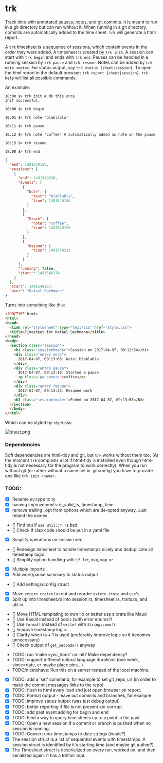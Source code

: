 # trk
Track time with annotated pauses, notes, and git commits. It is meant to run in a git directory but can run without it. When running in a git directory, commits are automatically added to the time sheet. `trk` will generate a html report.

A `trk` timesheet is a sequence of sessions, which contain events in the order they were added. A timesheet is created by `trk init`. A session can start with `trk begin` and ends with `trk end`. Pauses can be handled in a running session by `trk pause` and `trk resume`. Notes can be added by `trk note <note>`. For status output, say `trk status {sheet|session}`. To open the html report in the default browser: `trk report {sheet|session}`. `trk help` will list all possible commands.

An example:

```
10:00 $> trk init # do this once
Init successful.

10:00 $> trk begin

10:01 $> trk note 'blablabla'

10:11 $> trk pause

10:12 $> trk note "coffee" # automatically added as note on the pause

10:15 $> trk resume

18:00 $> trk end

```

```json
{
  "end": 1491549156,
  "sessions": [
    {
      "end": 1491549238,
      "events": [
        {
          "Note": {
            "text": "blablabla",
            "time": 1491549186
          }
        },
        {
          "Pause": {
            "note": "coffee",
            "time": 1491549190
          }
        },
        {
          "Resume": {
            "time": 1491549212
          }
        }
      ],
      "running": false,
      "start": 1491549174
    }
  ],
  "start": 1491549157,
  "user": "Rafael Bachmann"
}
```

Turns into something like this:

```html
<!DOCTYPE html>
<html>
<head>
  <link rel="stylesheet" type="text/css" href="style.css">
  <title>Timesheet for Rafael Bachmann</title>
</head>
<body>
  <section class="session">
    <h1 class="sessionheader">Session on 2017-04-07, 09:12:54</h1>
    <div class="entry note">
      2017-04-07, 09:13:06: Note: blablabla
    </div>
    <div class="entry pause">
      2017-04-07, 09:13:10: Started a pause
      <p class="pausenote">coffee</p>
    </div>
    <div class="entry resume">
      2017-04-07, 09:13:32: Resumed work
    </div>
    <h2 class="sessionfooter">Ended on 2017-04-07, 09:13:58</h2>
  </section>
  </body>
</html>
```

Which can be styled by style.css:

![sheet.png](https://github.com/medium-endian/trk/blob/master/sheet.png)

### Dependencies

Soft dependencies are html-tidy and git, but `trk` works without them too. (At the moment `trk` complains a lot if html-tidy is installled even though html-tidy is not necessary for the program to work correctly). When you run without git (or rather without a name set in .gitconfig) you have to provide one like `trk init <name>`.

### TODO:
- [x] Rename ev_type to ty
- [x] naming improvements: is\_valid\_ts, timestamp, time
- [x] remove trailing \_opt from options which are de-opted anyway. Just rebind the names
- [] Find out if `use util::*;` is bad
- [] Check if clap code should be put in a yaml file
- [x] Simplify operations on session vec
- [] Redesign timesheet to handle timestamps nicely and deduplicate all timestamp logic
- [] Simplify option handling with `if let`, `map`, `map_or`
- [x] Multiple imports
- [x] Add work/pause summary to status output
- [] Add settings/config struct
- [x] Move `extern crate`s to root and reorder `extern crate` and `use`'s
- [x] Split up into timesheet.rs into session.rs, timesheet.rs, traits.rs, and util.rs
- [] Move HTML templating to own lib or better use a crate like Maud
- [] Use Result instead of bools (with error enums?)
- [] Use `format!` instead of `write!` with `String::new()`
- [] Improve timestamp logic:
- [] Clarify when ts + 1 is used (preferably improve logic so it becomes unnecessary)
- [] Check output of `get_seconds()` anyway
* TODO: run 'make sync_hook' on init? Make dependency?
* TODO: support different natural language durations (one week, since=date, or maybe place pins...)
* TODO/nicetohave: Run this on a server instead of the local machine.
- [x] TODO: add a 'set' command, for example to set git_repo_url (in order to make the commit messages links to the repo)
- [x] TODO: flush to html every load and just open browser on report.
- [x] TODO: Format output - leave out commits and branches, for example
- [x] TODO: improve status output (was just debug output)
- [x] TODO: better reporting if file is not present xor corrupt
- [x] TODO: add past event adding for begin and end
- [x] TODO: Find a way to query time sheets up to a point in the past
- [x] TODO: Open a new session if a commit or branch is pushed when no session is running. 
- [x] TODO: Convert unix timestamps to date strings (locale?)
- [x] The session struct is a list of sequential events with timestamps. A session struct is identified by it's starting time (and maybe git author?).
- [x] The Timesheet struct is deserialized on every run, worked on, and then serialized again. It has a tohtml impl.
